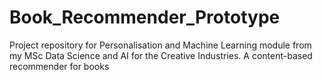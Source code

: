 # Book_Recommender_Prototype
Project repository for Personalisation and Machine Learning module from my MSc Data Science and AI for the Creative Industries. A content-based recommender for books
